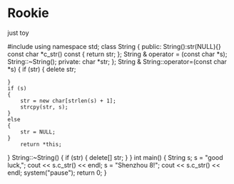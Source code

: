 # Rookie
just  toy

#include<cstring>
using namespace std;
class String {
public:
	String():str(NULL){}
	const char *c_str() const { return str; };
	String & operator = (const char *s);
	String::~String();
private:
	char *str;
};
String & String::operator=(const char *s) {
	if (str)
	{
		delete str;

	}
	if (s)
	{
		str = new char[strlen(s) + 1];
		strcpy(str, s);
	}
	else
	{
		str = NULL;
	}
		return *this;
	
}
String::~String() {
	if (str)
	{
		delete[] str;
	}
}
int main() {
	String s;
	s = "good luck,";
	cout << s.c_str() << endl;
	s = "Shenzhou 8!";
	cout << s.c_str() << endl;
	system("pause");
	return 0;
}
